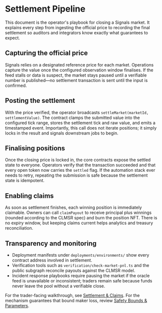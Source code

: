 # Settlement Pipeline

This document is the operator's playbook for closing a Signals market. It explains every step from ingesting the official price to recording the final settlement so auditors and integrators know exactly what guarantees to expect.

## Capturing the official price

Signals relies on a designated reference price for each market. Operations capture the value once the configured observation window finalises. If the feed stalls or data is suspect, the market stays paused until a verifiable number is published—no settlement transaction is sent until the input is confirmed.

## Posting the settlement

With the price verified, the operator broadcasts `settleMarket(marketId, settlementValue)`. The contract clamps the submitted value into the configured tick range, stores the settlement tick and raw value, and emits a timestamped event. Importantly, this call does not iterate positions; it simply locks in the result and signals downstream jobs to begin.

## Finalising positions

Once the closing price is locked in, the core contracts expose the settled state to everyone. Operators verify that the transaction succeeded and that every open token now carries the `settled` flag. If the automation stack ever needs to retry, repeating the submission is safe because the settlement state is idempotent.

## Enabling claims

As soon as settlement finishes, each winning position is immediately claimable. Owners can call `claimPayout` to receive principal plus winnings (rounded according to the CLMSR spec) and burn the position NFT. There is no expiry window, but keeping claims current helps analytics and treasury reconciliation.

## Transparency and monitoring

- Deployment manifests under `deployments/environments/` show every contract address involved in settlement.
- Verification tools such as `verification/check-market-pnl.ts` and the public subgraph reconcile payouts against the CLMSR model.
- Incident response playbooks require pausing the market if the oracle feed is unavailable or inconsistent; traders remain safe because funds never leave the pool without a verifiable close.

For the trader-facing walkthrough, see [Settlement & Claims](../user/settlement.md). For the mechanism guarantees that bound maker loss, review [Safety Bounds & Parameters](../mechanism/safety-parameters.md).
